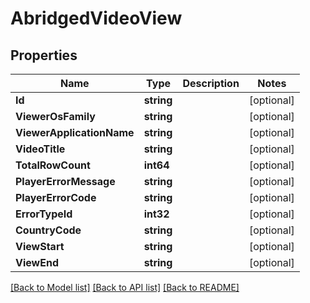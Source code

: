 # AbridgedVideoView

## Properties
Name | Type | Description | Notes
------------ | ------------- | ------------- | -------------
**Id** | **string** |  | [optional] 
**ViewerOsFamily** | **string** |  | [optional] 
**ViewerApplicationName** | **string** |  | [optional] 
**VideoTitle** | **string** |  | [optional] 
**TotalRowCount** | **int64** |  | [optional] 
**PlayerErrorMessage** | **string** |  | [optional] 
**PlayerErrorCode** | **string** |  | [optional] 
**ErrorTypeId** | **int32** |  | [optional] 
**CountryCode** | **string** |  | [optional] 
**ViewStart** | **string** |  | [optional] 
**ViewEnd** | **string** |  | [optional] 

[[Back to Model list]](../README.md#documentation-for-models) [[Back to API list]](../README.md#documentation-for-api-endpoints) [[Back to README]](../README.md)


